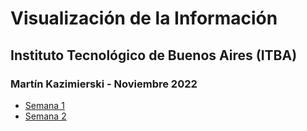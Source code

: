 # Visualización de la Información

## Instituto Tecnológico de Buenos Aires (ITBA)

### Martín Kazimierski - Noviembre 2022

* [Semana 1](https://quarkzis.github.io/infovis/s1/)
* [Semana 2](https://quarkzis.github.io/infovis/s2/)
